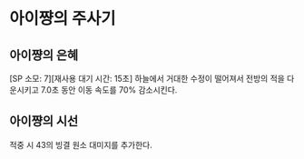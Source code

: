 # 아이쨩의 주사기

## 아이쨩의 은혜

[SP 소모: 7][재사용 대기 시간: 15초] 하늘에서 거대한 수정이 떨어져서 전방의 적을 다운시키고 7.0초 동안 이동 속도를 70% 감소시킨다.

## 아이쨩의 시선

적중 시 43의 빙결 원소 대미지를 추가한다.
